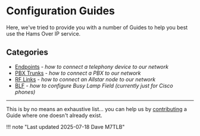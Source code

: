 # Configuration Guides

Here, we've tried to provide you with a number of Guides to help you best use the Hams Over IP service.

## Categories

* [Endpoints](../guides/endpoints/index.md) - _how to connect a telephony device to our network_
* [PBX Trunks](../guides/pbx/index.md) - _how to connect a PBX to our network_
* [RF Links](../guides/features/configure-rf-links.md) - _how to connect an Allstar node to our network_
* [BLF](../guides/features/configure-blf.md) - _how to configure Busy Lamp Field (currently just for Cisco phones)_

---

This is by no means an exhaustive list... you can help us by [contributing](../wiki/contributing.md) a Guide where one doesn't already exist.

!!! note "Last updated 2025-07-18 Dave M7TLB"
